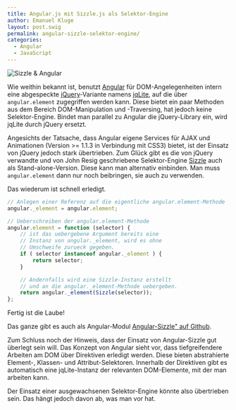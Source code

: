 ```yaml
---
title: Angular.js mit Sizzle.js als Selektor-Engine
author: Emanuel Kluge
layout: post.swig
permalink: angular-sizzle-selektor-engine/
categories:
  - Angular
  - JavaScript
---
```


<noscript data-src="/wp-content/uploads/2013/06/sizzle-angular-480x95.gif" data-alt="Sizzle & Angular">
<img src="/wp-content/uploads/2013/06/sizzle-angular-480x95.gif" alt="Sizzle & Angular">
</noscript>

Wie weithin bekannt ist, benutzt [Angular][angular] für DOM-Angelegenheiten intern eine abgespeckte [jQuery][jquery]-Variante namens [jqLite][ngElement], auf die über `angular.element` zugegriffen werden kann. Diese bietet ein paar Methoden aus dem Bereich DOM-Manipulation und -Traversing, hat jedoch keine Selektor-Engine. Bindet man parallel zu Angular die jQuery-Library ein, wird jqLite durch jQuery ersetzt.

Angesichts der Tatsache, dass Angular eigene Services für AJAX und Animationen (Version >= 1.1.3 in Verbindung mit CSS3) bietet, ist der Einsatz von jQuery jedoch stark übertrieben. Zum Glück gibt es die von jQuery verwandte und von John Resig geschriebene Selektor-Engine [Sizzle][sizzle] auch als Stand-alone-Version. Diese kann man alternativ einbinden. Man muss `angular.element` dann nur noch beibringen, sie auch zu verwenden.

Das wiederum ist schnell erledigt.

```javascript
// Anlegen einer Referenz auf die eigentliche angular.element-Methode
angular._element = angular.element;

// Ueberschreiben der angular.element-Methode
angular.element = function (selector) {
    // ist das uebergebene Argument bereits eine
    // Instanz von angular._element, wird es ohne
    // Umschweife zurueck gegeben.
    if ( selector instanceof angular._element ) {
        return selector;
    }

    // Andernfalls wird eine Sizzle-Instanz erstellt
    // und an die angular._element-Methode uebergeben.
    return angular._element(Sizzle(selector));
};
```

Fertig ist die Laube!

Das ganze gibt es auch als Angular-Modul [Angular-Sizzle" auf Github][github].

Zum Schluss noch der Hinweis, dass der Einsatz von Angular-Sizzle gut überlegt sein will. Das Konzept von Angular sieht vor, dass tiefgreifendere Arbeiten am DOM über Direktiven erledigt werden. Diese bieten abstrahierte Element-, Klassen- und Attribut-Selektoren. Innerhalb der Direktiven gibt es automatisch eine jqLite-Instanz der relevanten DOM-Elemente, mit der man arbeiten kann.

Der Einsatz einer ausgewachsenen Selektor-Engine könnte also übertrieben sein. Das hängt jedoch davon ab, was man vor hat.

[angular]: http://angularjs.org
[jquery]: http://jquery.com
[ngElement]: http://docs.angularjs.org/api/angular.element
[sizzle]: http://sizzlejs.com/
[github]: https://github.com/herschel666/angular-sizzle
